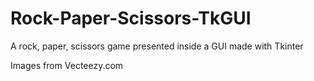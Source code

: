 # Rock-Paper-Scissors-TkGUI
A rock, paper, scissors game presented inside a GUI made with Tkinter

Images from Vecteezy.com
